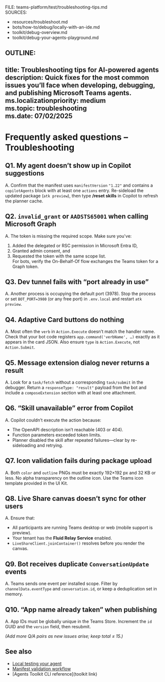 FILE: teams-platform/test/troubleshooting-tips.md  
SOURCES:  
- resources/troubleshoot.md  
- bots/how-to/debug/locally-with-an-ide.md  
- toolkit/debug-overview.md  
- toolkit/debug-your-agents-playground.md  

OUTLINE:
---
title: Troubleshooting tips for AI-powered agents  
description: Quick fixes for the most common issues you’ll face when developing, debugging, and publishing Microsoft Teams agents.  
ms.localizationpriority: medium  
ms.topic: troubleshooting  
ms.date: 07/02/2025  
---
# Frequently asked questions – Troubleshooting  

## Q1. My agent doesn’t show up in Copilot suggestions  
A. Confirm that the manifest uses `manifestVersion` `"1.22"` and contains a `copilotAgents` block with at least one `actions` entry. Re-sideload the updated package (`atk preview`), then type **/reset skills** in Copilot to refresh the planner cache.

## Q2. `invalid_grant` or `AADSTS65001` when calling Microsoft Graph  
A. The token is missing the required scope. Make sure you've:  
1. Added the delegated or RSC permission in Microsoft Entra ID,  
2. Granted admin consent, and  
3. Requested the token with the same scope list.  
For bots, verify the On-Behalf-Of flow exchanges the Teams token for a Graph token.

## Q3. Dev tunnel fails with “port already in use”  
A. Another process is occupying the default port (3978). Stop the process or set `BOT_PORT=3980` (or any free port) in `.env.local` and restart `atk preview`.

## Q4. Adaptive Card buttons do nothing  
A. Most often the `verb` in `Action.Execute` doesn’t match the handler name. Check that your bot code registers `app.command('verbName', …)` exactly as it appears in the card JSON. Also ensure `type` is `Action.Execute`, not `Action.Submit`.

## Q5. Message extension dialog never returns a result  
A. Look for a `task/fetch` without a corresponding `task/submit` in the debugger. Return a `responseType: "result"` payload from the bot and include a `composeExtension` section with at least one attachment.

## Q6. “Skill unavailable” error from Copilot  
A. Copilot couldn’t execute the action because:  
- The OpenAPI description isn’t reachable (403 or 404).  
- Function parameters exceeded token limits.  
- Planner disabled the skill after repeated failures—clear by re-sideloading and retrying.

## Q7. Icon validation fails during package upload  
A. Both `color` and `outline` PNGs must be exactly 192×192 px and 32 KB or less. No alpha transparency on the outline icon. Use the Teams icon template provided in the UI Kit.

## Q8. Live Share canvas doesn’t sync for other users  
A. Ensure that:  
- All participants are running Teams desktop or web (mobile support is preview).  
- Your tenant has the **Fluid Relay Service** enabled.  
- `LiveShareClient.joinContainer()` resolves before you render the canvas.

## Q9. Bot receives duplicate `ConversationUpdate` events  
A. Teams sends one event per installed scope. Filter by `channelData.eventType` and `conversation.id`, or keep a deduplication set in memory.

## Q10. “App name already taken” when publishing  
A. App IDs must be globally unique in the Teams Store. Increment the `id` GUID and the `version` field, then resubmit.

*(Add more Q/A pairs as new issues arise; keep total ≤ 15.)*

## See also  
- [Local testing your agent](local-testing-your-agent.md)  
- [Manifest validation workflow](manifest-validation-workflow.md)  
- [Agents Toolkit CLI reference](toolkit link)
